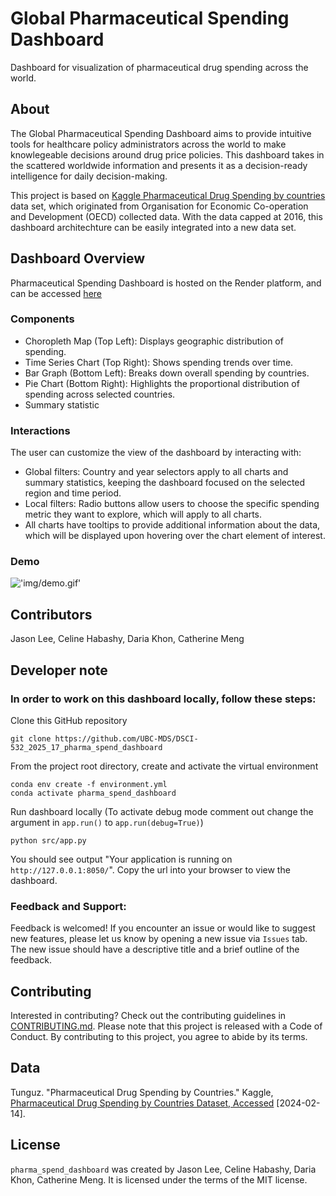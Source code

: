 # Global Pharmaceutical Spending Dashboard

Dashboard for visualization of pharmaceutical drug spending across the world.

## About
The Global Pharmaceutical Spending Dashboard aims to provide intuitive tools for healthcare policy administrators across the world to make knowlegeable decisions around drug price policies. This dashboard takes in the scattered worldwide information and presents it as a decision-ready intelligence for daily decision-making.

This project is based on [Kaggle Pharmaceutical Drug Spending by countries](https://www.kaggle.com/datasets/tunguz/pharmaceutical-drug-spending-by-countries/data) data set, which originated from Organisation for Economic Co-operation and Development (OECD) collected data. With the data capped at 2016, this dashboard architechture can be easily integrated into a new data set.

## Dashboard Overview
Pharmaceutical Spending Dashboard is hosted on the Render platform, and can be accessed [here](https://dsci-532-2025-17-pharma-spend-dashboard.onrender.com/)
### Components
- Choropleth Map (Top Left): Displays geographic distribution of spending.
- Time Series Chart (Top Right): Shows spending trends over time.
- Bar Graph (Bottom Left): Breaks down overall spending by countries.
- Pie Chart (Bottom Right): Highlights the proportional distribution of spending across selected countries.
- Summary statistic
### Interactions
The user can customize the view of the dashboard by interacting with:
- Global filters: Country and year selectors apply to all charts and summary statistics, keeping the dashboard focused on the selected region and time period.
- Local filters: Radio buttons allow users to choose the specific spending metric they want to explore, which will apply to all charts.
- All charts have tooltips to provide additional information about the data, which will be displayed upon hovering over the chart element of interest.

### Demo
!['img/demo.gif'](https://github.com/UBC-MDS/DSCI-532_2025_17_pharma_spend_dashboard/blob/doc/add_demo_gif/img/demo.gif)

## Contributors
Jason Lee, Celine Habashy, Daria Khon, Catherine Meng

## Developer note
### In order to work on this dashboard locally, follow these steps:
Clone this GitHub repository
```{bash}
git clone https://github.com/UBC-MDS/DSCI-532_2025_17_pharma_spend_dashboard
```
From the project root directory, create and activate the virtual environment

```{bash}
conda env create -f environment.yml
conda activate pharma_spend_dashboard
```

Run dashboard locally (To activate debug mode comment out change the argument in `app.run()` to `app.run(debug=True)`)

```{bash}
python src/app.py
```

You should see output "Your application is running on `http://127.0.0.1:8050/`". Copy the url into your browser to view the dashboard.

### Feedback and Support:
Feedback is welcomed! If you encounter an issue or would like to suggest new features, please let us know by opening a new issue via `Issues` tab. The new issue should have a descriptive title and a brief outline of the feedback.

## Contributing
Interested in contributing? Check out the contributing guidelines in [CONTRIBUTING.md](https://github.com/UBC-MDS/DSCI-532_2025_17_pharma_spend_dashboard/blob/main/CONTRIBUTING.md). Please note that this project is released with a Code of Conduct. By contributing to this project, you agree to abide by its terms.

## Data

Tunguz. "Pharmaceutical Drug Spending by Countries." Kaggle, [Pharmaceutical Drug Spending by Countries Dataset, Accessed](https://www.kaggle.com/datasets/tunguz/pharmaceutical-drug-spending-by-countries/data) [2024-02-14].

## License

`pharma_spend_dashboard` was created by Jason Lee, Celine Habashy, Daria Khon, Catherine Meng. It is licensed under the terms of the MIT license.
